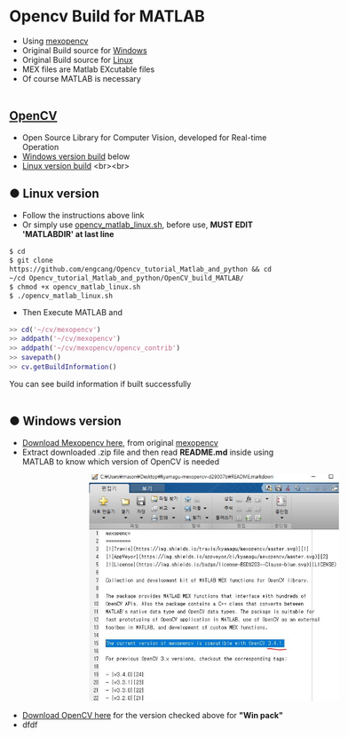 # Opencv Build for MATLAB
+ Using [mexopencv](https://kyamagu.github.io/mexopencv/)
+ Original Build source for [Windows](https://github.com/kyamagu/mexopencv/wiki/Installation-%28Windows%2C-MATLAB%2C-OpenCV-3%29)
+ Original Build source for [Linux](https://github.com/kyamagu/mexopencv/wiki/Installation-(Linux,-MATLAB,-OpenCV-3))
+ MEX files are Matlab EXcutable files
+ Of course MATLAB is necessary
</br></br>

## [OpenCV](https://opencv.org/)
+ Open Source Library for Computer Vision, developed for Real-time Operation<br>
+ [Windows version build](#-windows-version) below
+ [Linux version build](https://github.com/kyamagu/mexopencv/wiki/Installation-(Linux,-MATLAB,-OpenCV-3))
<br><br>
## ● Linux version
+ Follow the instructions above link
+ Or simply use [opencv_matlab_linux.sh](https://github.com/engcang/Opencv_tutorial_Matlab_and_python/blob/master/OpenCV_build_MATLAB/opencv_matlab_linux.sh), before use, **MUST EDIT 'MATLABDIR' at last line**
~~~shell
$ cd
$ git clone https://github.com/engcang/Opencv_tutorial_Matlab_and_python && cd ~/cd Opencv_tutorial_Matlab_and_python/OpenCV_build_MATLAB/
$ chmod +x opencv_matlab_linux.sh
$ ./opencv_matlab_linux.sh
~~~
+ Then Execute MATLAB and
~~~MATLAB
>> cd('~/cv/mexopencv')
>> addpath('~/cv/mexopencv')
>> addpath('~/cv/mexopencv/opencv_contrib')
>> savepath()
>> cv.getBuildInformation()
~~~
You can see build information if built successfully
<br><br>
## ● Windows version
+ [Download Mexopencv here](https://github.com/kyamagu/mexopencv/zipball/master), from original [mexopencv](https://kyamagu.github.io/mexopencv/)
+ Extract downloaded .zip file and then read **README.md** inside using MATLAB to know which version of OpenCV is needed
  <p align="left">
  <img src="https://github.com/engcang/image-files/blob/master/opencv/cvversion.JPG" width="450" hspace="120"/>
  </p>
+ [Download OpenCV here](https://opencv.org/releases.html) for the version checked above for **"Win pack"** <br>
+ dfdf
